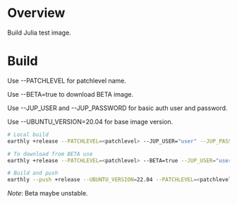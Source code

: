 # Overview

Build Julia test image.

# Build

Use --PATCHLEVEL for patchlevel name.

Use --BETA=true to download BETA image.

Use --JUP_USER and --JUP_PASSWORD for basic auth user and password. 

Use --UBUNTU_VERSION=20.04 for base image version.

``` sh
# Local build
earthly +release --PATCHLEVEL=<patchlevel> --JUP_USER="user" --JUP_PASSWORD="password"

# To download from BETA use
earthly +release --PATCHLEVEL=<patchlevel> --BETA=true --JUP_USER="user" --JUP_PASSWORD="password"

# Build and push
earthly --push +release --UBUNTU_VERSION=22.04 --PATCHLEVEL=<patchlevel> --JUP_USER="user" --JUP_PASSWORD="password"

```

*Note*: Beta maybe unstable.

